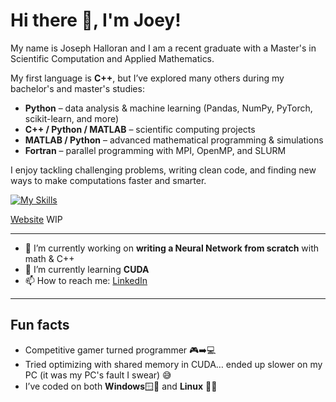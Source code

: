 #  Hi there 👋, I'm Joey!
My name is Joseph Halloran and I am a recent graduate with a Master's in Scientific Computation and Applied Mathematics.

My first language is **C++**, but I’ve explored many others during my bachelor's and master's studies:
- **Python** – data analysis & machine learning (Pandas, NumPy, PyTorch, scikit-learn, and more)  
- **C++ / Python / MATLAB** – scientific computing projects  
- **MATLAB / Python** – advanced mathematical programming & simulations
- **Fortran** – parallel programming with MPI, OpenMP, and SLURM  

I enjoy tackling challenging problems, writing clean code, and finding new ways to make computations faster and smarter.

[![My Skills](https://skillicons.dev/icons?i=ai,anaconda,cpp,latex,linux,matlab,neovim,py,pytorch,sklearn)](https://skillicons.dev)

[Website](http://www.josephhalloran.com) WIP 

---

- 🔭 I’m currently working on **writing a Neural Network from scratch** with math & C++  
- 🌱 I’m currently learning **CUDA**  
- 📫 How to reach me: [LinkedIn](https://www.linkedin.com/in/joseph-halloran/)
  
---

## Fun facts  

- Competitive gamer turned programmer 🎮➡️💻  
- Tried optimizing with shared memory in CUDA… ended up slower on my PC (it was my PC's fault I swear) 😅 
- I’ve coded on both **Windows**🪟😬  and **Linux**  🐧🚀  


<!--
**josephfhalloran/josephfhalloran** is a ✨ _special_ ✨ repository because its `README.md` (this file) appears on your GitHub profile.

Here are some ideas to get you started:

- 🔭 I’m currently working on ...
- 🌱 I’m currently learning ...
- 👯 I’m looking to collaborate on ...
- 🤔 I’m looking for help with ...
- 💬 Ask me about ...
- 📫 How to reach me: ...
- 😄 Pronouns: ...
- ⚡ Fun fact: ...
-->

